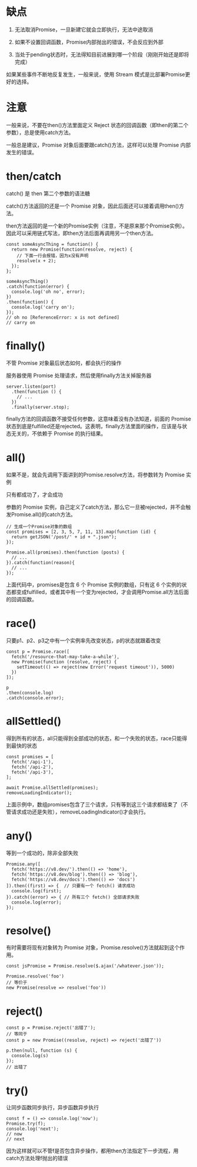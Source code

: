 # 缺点

1. 无法取消Promise，一旦新建它就会立即执行，无法中途取消

2. 如果不设置回调函数，Promise内部抛出的错误，不会反应到外部

3. 当处于pending状态时，无法得知目前进展到哪一个阶段（刚刚开始还是即将完成）

如果某些事件不断地反复发生，一般来说，使用 Stream 模式是比部署Promise更好的选择。



# 注意

一般来说，不要在then()方法里面定义 Reject 状态的回调函数（即then的第二个参数），总是使用catch方法。


一般总是建议，Promise 对象后面要跟catch()方法，这样可以处理 Promise 内部发生的错误。

# then/catch

catch() 是 then 第二个参数的语法糖

catch()方法返回的还是一个 Promise 对象，因此后面还可以接着调用then()方法。


then方法返回的是一个新的Promise实例（注意，不是原来那个Promise实例）。因此可以采用链式写法，即then方法后面再调用另一个then方法。

```
const someAsyncThing = function() {
  return new Promise(function(resolve, reject) {
    // 下面一行会报错，因为x没有声明
    resolve(x + 2);
  });
};

someAsyncThing()
.catch(function(error) {
  console.log('oh no', error);
})
.then(function() {
  console.log('carry on');
});
// oh no [ReferenceError: x is not defined]
// carry on
```


# finally()

不管 Promise 对象最后状态如何，都会执行的操作


服务器使用 Promise 处理请求，然后使用finally方法关掉服务器

```
server.listen(port)
  .then(function () {
    // ...
  })
  .finally(server.stop);
```

finally方法的回调函数不接受任何参数，这意味着没有办法知道，前面的 Promise 状态到底是fulfilled还是rejected。这表明，finally方法里面的操作，应该是与状态无关的，不依赖于 Promise 的执行结果。


# all()

如果不是，就会先调用下面讲到的Promise.resolve方法，将参数转为 Promise 实例

只有都成功了，才会成功

参数的 Promise 实例，自己定义了catch方法，那么它一旦被rejected，并不会触发Promise.all()的catch方法。

```
// 生成一个Promise对象的数组
const promises = [2, 3, 5, 7, 11, 13].map(function (id) {
  return getJSON('/post/' + id + ".json");
});

Promise.all(promises).then(function (posts) {
  // ...
}).catch(function(reason){
  // ...
});
```

上面代码中，promises是包含 6 个 Promise 实例的数组，只有这 6 个实例的状态都变成fulfilled，或者其中有一个变为rejected，才会调用Promise.all方法后面的回调函数。



# race()

只要p1、p2、p3之中有一个实例率先改变状态，p的状态就跟着改变


```
const p = Promise.race([
  fetch('/resource-that-may-take-a-while'),
  new Promise(function (resolve, reject) {
    setTimeout(() => reject(new Error('request timeout')), 5000)
  })
]);

p
.then(console.log)
.catch(console.error);
```


# allSettled()

得到所有的状态，all只能得到全部成功的状态，和一个失败的状态，race只能得到最快的状态

```
const promises = [
  fetch('/api-1'),
  fetch('/api-2'),
  fetch('/api-3'),
];

await Promise.allSettled(promises);
removeLoadingIndicator();
```

上面示例中，数组promises包含了三个请求，只有等到这三个请求都结束了（不管请求成功还是失败），removeLoadingIndicator()才会执行。



# any()

等到一个成功的，除非全部失败

```
Promise.any([
  fetch('https://v8.dev/').then(() => 'home'),
  fetch('https://v8.dev/blog').then(() => 'blog'),
  fetch('https://v8.dev/docs').then(() => 'docs')
]).then((first) => {  // 只要有一个 fetch() 请求成功
  console.log(first);
}).catch((error) => { // 所有三个 fetch() 全部请求失败
  console.log(error);
});
```


# resolve()

有时需要将现有对象转为 Promise 对象，Promise.resolve()方法就起到这个作用。

```
const jsPromise = Promise.resolve($.ajax('/whatever.json'));
```

```
Promise.resolve('foo')
// 等价于
new Promise(resolve => resolve('foo'))
```


# reject()


```
const p = Promise.reject('出错了');
// 等同于
const p = new Promise((resolve, reject) => reject('出错了'))

p.then(null, function (s) {
  console.log(s)
});
// 出错了
```


# try()

让同步函数同步执行，异步函数异步执行

```
const f = () => console.log('now');
Promise.try(f);
console.log('next');
// now
// next
```

因为这样就可以不管f是否包含异步操作，都用then方法指定下一步流程，用catch方法处理f抛出的错误
